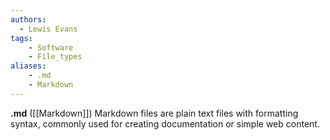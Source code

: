 ```yaml
---
authors:
  - Lewis Evans
tags:
    - Software
    - File_types
aliases:
    - .md
    - Markdown
---
```

**.md** ([[Markdown]]) Markdown files are plain text files with formatting syntax, commonly used for creating documentation or simple web content.
